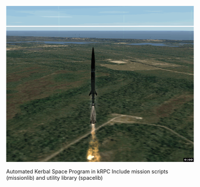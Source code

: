 ![Image of rocket](/assets/rocket.gif)

Automated Kerbal Space Program in kRPC
Include mission scripts (missionlib) and utility library (spacelib)
